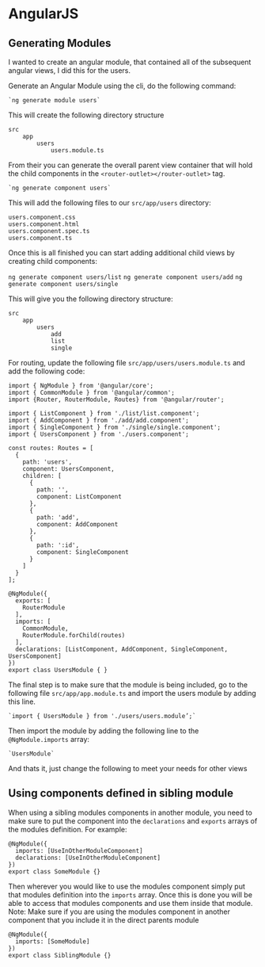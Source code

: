 # AngularJS

## Generating Modules

I wanted to create an angular module, that contained all of the subsequent angular views, I did this for the users.

Generate an Angular Module using the cli, do the following command:

	`ng generate module users`

This will create the following directory structure

```
src
	app
		users
			users.module.ts
```

From their you can generate the overall parent view container that will hold the child components in the `<router-outlet></router-outlet>` tag.

	`ng generate component users`

This will add the following files to our `src/app/users` directory:

```
users.component.css
users.component.html
users.component.spec.ts
users.component.ts
```

Once this is all finished you can start adding additional child views by creating child components:

`ng generate component users/list`
`ng generate component users/add`
`ng generate component users/single`

This will give you the following directory structure:

```	
src
	app	
		users
			add
			list
			single
```

For routing, update the following file `src/app/users/users.module.ts` and add the following code:

```
import { NgModule } from '@angular/core';
import { CommonModule } from '@angular/common';
import {Router, RouterModule, Routes} from '@angular/router';

import { ListComponent } from './list/list.component';
import { AddComponent } from './add/add.component';
import { SingleComponent } from './single/single.component';
import { UsersComponent } from './users.component';

const routes: Routes = [
  {
    path: 'users',
    component: UsersComponent,
    children: [
      {
        path: '',
        component: ListComponent
      },
      {
        path: 'add',
        component: AddComponent
      },
      {
        path: ':id',
        component: SingleComponent
      }
    ]
  }
];

@NgModule({
  exports: [
    RouterModule
  ],
  imports: [
    CommonModule,
    RouterModule.forChild(routes)
  ],
  declarations: [ListComponent, AddComponent, SingleComponent, UsersComponent]
})
export class UsersModule { }
```

The final step is to make sure that the module is being included, go to the following file `src/app/app.module.ts` and import the users module by adding this line.

	`import { UsersModule } from './users/users.module’;`

Then import the module by adding the following line to the `@NgModule.imports` array:

	`UsersModule`

And thats it, just change the following to meet your needs for other views

## Using components defined in sibling module

When using a sibling modules components in another module, you need to make sure to put the component into the `declarations` and `exports` arrays of the modules definition. For example:

```
@NgModule({
  imports: [UseInOtherModuleComponent]
  declarations: [UseInOtherModuleComponent]
})
export class SomeModule {}
```

Then wherever you would like to use the modules component simply put that modules definition into the `imports` array. Once this is done you will be able to access that modules components and use them inside that module. Note: Make sure if you are using the modules component in another component that you include it in the direct parents module

```
@NgModule({
  imports: [SomeModule]
})
export class SiblingModule {}
```